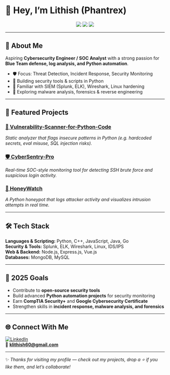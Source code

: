 # 👋 Hey, I’m Lithish (Phantrex)  

<p align="center">
  <img src="https://img.shields.io/badge/Cybersecurity-Blue%20Team-blue?style=for-the-badge&logo=hackaday&logoColor=white" />
  <img src="https://img.shields.io/badge/Python-Automation-yellow?style=for-the-badge&logo=python&logoColor=white" />
  <img src="https://img.shields.io/badge/Log%20Analysis-Threat%20Detection-red?style=for-the-badge&logo=linux&logoColor=white" />
</p>

---

## 🔐 About Me  
Aspiring **Cybersecurity Engineer / SOC Analyst** with a strong passion for **Blue Team defense, log analysis, and Python automation**.  

- 🛡️ Focus: Threat Detection, Incident Response, Security Monitoring  
- 🐍 Building security tools & scripts in Python  
- 🔧 Familiar with SIEM (Splunk, ELK), Wireshark, Linux hardening  
- 🌱 Exploring malware analysis, forensics & reverse engineering  

---

## 🚀 Featured Projects  

### [🔎 Vulnerability-Scanner-for-Python-Code](https://github.com/Lithish-7/Vulnerability-Scanner-for-Python-Code)  
*Static analyzer that flags insecure patterns in Python (e.g. hardcoded secrets, eval misuse, SQL injection risks).*  

### [🛡️ CyberSentry-Pro](https://github.com/Lithish-7/CyberSentry-Pro)  
*Real-time SOC-style monitoring tool for detecting SSH brute force and suspicious login activity.*  

### [🎯 HoneyWatch](https://github.com/Lithish-7/HoneyWatch)  
*A Python honeypot that logs attacker activity and visualizes intrusion attempts in real time.*  

---

## 🛠 Tech Stack  

**Languages & Scripting:** Python, C++, JavaScript, Java, Go  
**Security & Tools:** Splunk, ELK, Wireshark, Linux, IDS/IPS  
**Web & Backend:** Node.js, Express.js, Vue.js  
**Databases:** MongoDB, MySQL  

---

## 🎯 2025 Goals  

- Contribute to **open-source security tools**  
- Build advanced **Python automation projects** for security monitoring  
- Earn **CompTIA Security+** and **Google Cybersecurity Certificate**  
- Strengthen skills in **incident response, malware analysis, and forensics**  

---

## 🌐 Connect With Me  

[![LinkedIn](https://img.shields.io/badge/LinkedIn-0077B5?style=for-the-badge&logo=linkedin&logoColor=white)](https://www.linkedin.com/in/lithishxsec/)  
📧 **klithish60@gmail.com**

---

✨ *Thanks for visiting my profile — check out my projects, drop a ⭐ if you like them, and let’s collaborate!*  
